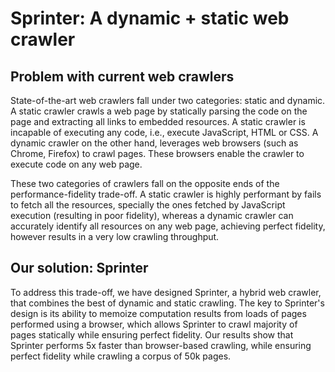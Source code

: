 # Sprinter: A dynamic + static web crawler

## Problem with current web crawlers

State-of-the-art web crawlers fall under two categories: static and dynamic. A static crawler 
crawls a web page by statically parsing the code on the page and extracting all links to embedded resources. A static crawler is incapable of executing any code, i.e., execute JavaScript, HTML or CSS.
A dynamic crawler on the other hand, leverages web browsers (such as Chrome, Firefox) to crawl pages. 
These browsers enable the crawler to execute code on any web page.

These two categories of crawlers fall on the opposite ends of the performance-fidelity trade-off. 
A static crawler is highly performant by fails to fetch all the resources, specially the ones fetched
by JavaScript execution (resulting in poor fidelity), whereas a dynamic crawler can accurately identify all resources on any web page, achieving perfect fidelity,
however results in a very low crawling throughput. 

## Our solution: Sprinter

To address this trade-off, we have designed Sprinter, a hybrid web crawler, that combines the best
of dynamic and static crawling. The key to Sprinter's design is its ability to memoize computation 
results from loads of pages performed using a browser, which allows Sprinter to crawl majority of pages
statically while ensuring perfect fidelity. 
Our results show that Sprinter performs 5x faster than browser-based crawling, while ensuring perfect fidelity 
while crawling a corpus of 50k pages.
